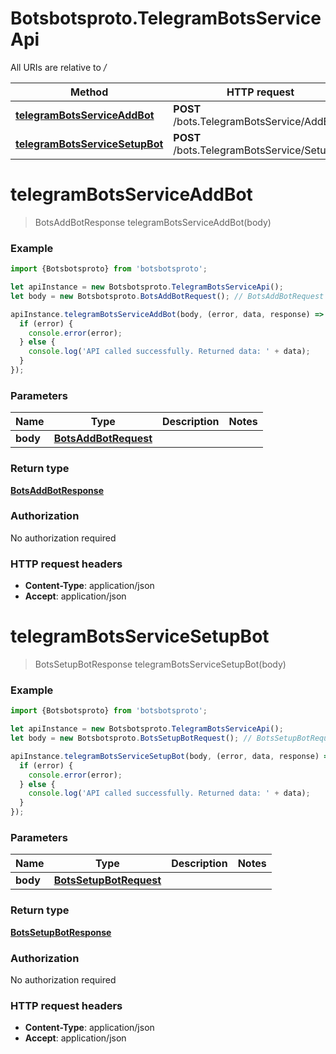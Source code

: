 # Botsbotsproto.TelegramBotsServiceApi

All URIs are relative to */*

Method | HTTP request | Description
------------- | ------------- | -------------
[**telegramBotsServiceAddBot**](TelegramBotsServiceApi.md#telegramBotsServiceAddBot) | **POST** /bots.TelegramBotsService/AddBot | 
[**telegramBotsServiceSetupBot**](TelegramBotsServiceApi.md#telegramBotsServiceSetupBot) | **POST** /bots.TelegramBotsService/SetupBot | 

<a name="telegramBotsServiceAddBot"></a>
# **telegramBotsServiceAddBot**
> BotsAddBotResponse telegramBotsServiceAddBot(body)



### Example
```javascript
import {Botsbotsproto} from 'botsbotsproto';

let apiInstance = new Botsbotsproto.TelegramBotsServiceApi();
let body = new Botsbotsproto.BotsAddBotRequest(); // BotsAddBotRequest | 

apiInstance.telegramBotsServiceAddBot(body, (error, data, response) => {
  if (error) {
    console.error(error);
  } else {
    console.log('API called successfully. Returned data: ' + data);
  }
});
```

### Parameters

Name | Type | Description  | Notes
------------- | ------------- | ------------- | -------------
 **body** | [**BotsAddBotRequest**](BotsAddBotRequest.md)|  | 

### Return type

[**BotsAddBotResponse**](BotsAddBotResponse.md)

### Authorization

No authorization required

### HTTP request headers

 - **Content-Type**: application/json
 - **Accept**: application/json

<a name="telegramBotsServiceSetupBot"></a>
# **telegramBotsServiceSetupBot**
> BotsSetupBotResponse telegramBotsServiceSetupBot(body)



### Example
```javascript
import {Botsbotsproto} from 'botsbotsproto';

let apiInstance = new Botsbotsproto.TelegramBotsServiceApi();
let body = new Botsbotsproto.BotsSetupBotRequest(); // BotsSetupBotRequest | 

apiInstance.telegramBotsServiceSetupBot(body, (error, data, response) => {
  if (error) {
    console.error(error);
  } else {
    console.log('API called successfully. Returned data: ' + data);
  }
});
```

### Parameters

Name | Type | Description  | Notes
------------- | ------------- | ------------- | -------------
 **body** | [**BotsSetupBotRequest**](BotsSetupBotRequest.md)|  | 

### Return type

[**BotsSetupBotResponse**](BotsSetupBotResponse.md)

### Authorization

No authorization required

### HTTP request headers

 - **Content-Type**: application/json
 - **Accept**: application/json

